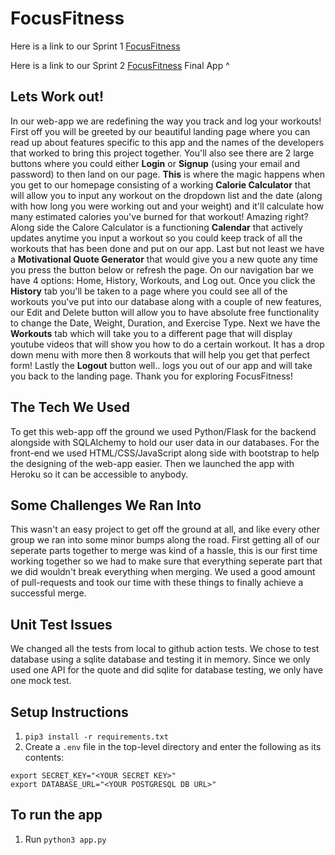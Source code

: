 # FocusFitness
Here is a link to our Sprint 1 [FocusFitness](https://tranquil-spire-20189.herokuapp.com/) 

Here is a link to our Sprint 2 [FocusFitness](https://floating-ravine-92058.herokuapp.com/)
Final App ^
## Lets Work out!
In our web-app we are redefining the way you track and log your workouts! First off you will be greeted by our beautiful landing page where you can read up about features specific to this app and the names of the developers that worked to bring this project together. You'll also see there are 2 large buttons where you could either **Login** or **Signup** (using your email and password) to then land on our page. **This** is where the magic happens when you get to our homepage consisting of a working **Calorie Calculator** that will allow you to input any workout on the dropdown list and the date (along with how long you were working out and your weight) and it'll calculate how many estimated calories you've burned for that workout! Amazing right? Along side the Calore Calculator is a functioning **Calendar** that actively updates anytime you input a workout so you could keep track of all the workouts that has been done and put on our app. Last but not least we have a **Motivational Quote Generator** that would give you a new quote any time you press the button below or refresh the page. On our navigation bar we have 4 options: Home, History, Workouts, and Log out. Once you click the **History** tab you'll be taken to a page where you could see all of the workouts you've put into our database along with a couple of new features, our Edit and Delete button will allow you to have absolute free functionality to change the Date, Weight, Duration, and Exercise Type. Next we have the **Workouts** tab which will take you to a different page that will display youtube videos that will show you how to do a certain workout. It has a drop down menu with more then 8 workouts that will help you get that perfect form! Lastly the **Logout** button well.. logs you out of our app and will take you back to the landing page. Thank you for exploring FocusFitness!

## The Tech We Used
To get this web-app off the ground we used Python/Flask for the backend alongside with SQLAlchemy to hold our user data in our databases. For the front-end we used HTML/CSS/JavaScript along side with bootstrap to help the designing of the web-app easier. Then we launched the app with Heroku so it can be accessible to anybody.

## Some Challenges We Ran Into
This wasn't an easy project to get off the ground at all, and like every other group we ran into some minor bumps along the road. First getting all of our seperate parts together to merge was kind of a hassle, this is our first time working together so we had to make sure that everything seperate part that we did wouldn't break everything when merging. We used a good amount of pull-requests and took our time with these things to finally achieve a successful merge. 

## Unit Test Issues
We changed all the tests from local to github action tests. We chose to test database using a sqlite database and testing it in memory. Since we only used one API for the quote and did sqlite for database testing, we only have one mock test.

## Setup Instructions
1. `pip3 install -r requirements.txt`
2. Create a `.env` file in the top-level directory and enter the following as its contents:
```
export SECRET_KEY="<YOUR SECRET KEY>"
export DATABASE_URL="<YOUR POSTGRESQL DB URL>"
```
## To run the app
1. Run `python3 app.py`
